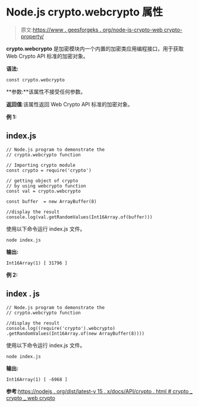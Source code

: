 # Node.js crypto.webcrypto 属性

> 原文:[https://www . geesforgeks . org/node-js-crypto-web crypto-property/](https://www.geeksforgeeks.org/node-js-crypto-webcrypto-property/)

**crypto.webcrypto** 是加密模块内一个内置的加密类应用编程接口，用于获取 Web Crypto API 标准的加密对象。

**语法:**

```
const crypto.webcrypto
```

**参数:**该属性不接受任何参数。

**返回值**:该属性返回 Web Crypto API 标准的加密对象。

**例 1:**

## index.js

```
// Node.js program to demonstrate the  
// crypto.webcrypto function

// Importing crypto module
const crypto = require('crypto')

// getting object of crypto 
// by using webcrypto function
const val = crypto.webcrypto

const buffer  = new ArrayBuffer(8)

//display the result
console.log(val.getRandomValues(Int16Array.of(buffer)))
```

使用以下命令运行 index.js 文件。

```
node index.js
```

**输出:**

```
Int16Array(1) [ 31796 ]
```

**例 2:**

## index . js

```
// Node.js program to demonstrate the  
// crypto.webcrypto function

//display the result
console.log((require('crypto').webcrypto)
.getRandomValues(Int16Array.of(new ArrayBuffer(8))))
```

使用以下命令运行 index.js 文件。

```
node index.js
```

**输出:**

```
Int16Array(1) [ -6968 ]
```

**参考**:[https://nodejs . org/dist/latest-v 15 . x/docs/API/crypto . html # crypto _ crypto _ web crypto](https://nodejs.org/dist/latest-v15.x/docs/api/crypto.html#crypto_crypto_webcrypto)